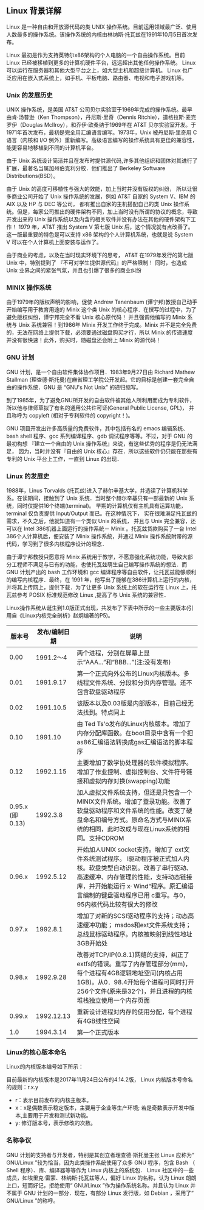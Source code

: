 ## Linux 背景详解

Linux 是一种自由和开放源代码的类 UNIX 操作系统。目前运用领域最广泛、使用人数最多的操作系统。该操作系统的内核由林纳斯·托瓦兹在1991年10月5日首次发布。

 Linux 最初是作为支持英特尔x86架构的个人电脑的一个自由操作系统。目前 Linux 已经被移植到更多的计算机硬件平台，远远超出其他任何操作系统。 Linux 可以运行在服务器和其他大型平台之上，如大型主机和超级计算机。 Linux 也广泛应用在嵌入式系统上，如手机、平板电脑、路由器、电视和电子游戏机等。

### Unix 的发展历史

 UNIX 操作系统，是美国 AT&T 公司贝尔实验室于1969年完成的操作系统。最早由肯·汤普逊（Ken Thompson），丹尼斯·里奇（Dennis Ritchie），道格拉斯·麦克罗伊（Douglas McIlroy），和乔伊·欧桑纳于1969年在 AT&T 贝尔实验室开发。于1971年首次发布，最初是完全用汇编语言编写。1973年，Unix 被丹尼斯·里奇用 C 语言（内核和 I/O 例外）重新编写。高级语言编写的操作系统具有更佳的兼容性，能更容易地移植到不同的计算机平台。

由于 Unix 系统设计简洁并且在发布时提供源代码,许多其他组织和团体对其进行了扩展，最著名当属加州伯克利分校．他们推出了 Berkeley Software Distributions(BSD）。

由于 Unix 的高度可移植性与强大的效能，加上当时并没有版权的纠纷， 所以让很多商业公司开始了 Unix 操作系统的发展，例如 AT&T 自家的 System V、IBM 的 AIX 以及 HP 与 DEC 等公司， 都有推出自家的主机搭配自己的类 Unix 操作系统。但是，每家公司推出的硬件架构不同，加上当时没有所谓的协议的概念，导致开发出来的 Unix 操作系统以及内含的相关软件并没有办法在其他的硬件架构下工作！ 1979 年，AT&T 推出 System V 第七版 Unix 后，这个情况就有点改善了。 这一版最重要的特色是可以支持 x86 架构的个人计算机系统，也就是说 System V 可以在个人计算机上面安装与运作了。

由于商业的考虑，以及在当时现实环境下的思考， AT&T 在1979年发行的第七版 Unix 中，特别提到了 『不可对学生提供源代码』的严格限制！ 同时，也造成 Unix 业界之间的紧张气氛，并且也引爆了很多的商业纠纷

### MINIX 操作系统

由于1979年的版权声明的影响，促使 Andrew Tanenbaum (谭宁邦)教授自己动手开始编写用于教育用途的 Minix 这个类 Unix 的核心程序．在撰写的过程中，为了避免版权纠纷，谭宁邦完全不看 Unix 核心原代码！ 并且强调他编写的 Minix 系统与 Unix 系统兼容！到1986年 Minix 开发工作终于完成。Minix 并不是完全免费的，无法在网络上提供下载，必须要通过磁盘购买才行，所以 Minix 的传递速度并没有很快速！此外，购买时，随磁盘还会附上 Minix 的源代码！

### GNU 计划

GNU 计划，是一个自由软件集体协作项目．1983年9月27日由 Richard Mathew Stallman (理查德·斯托曼)在麻省理工学院公开发起。它的目标是创建一套完全自由的操作系统．GNU 是 “GNU's Not Unix” 的递归缩写。

到了1985年，为了避免GNU所开发的自由软件被其他人所利用而成为专利软件， 所以他与律师草拟了有名的通用公共许可证(General Public License, GPL)， 并且称呼为 copyleft (相对于专利软件的 copyright！)。

GNU 项目开发出许多高质量的免费软件，其中包括有名的 emacs 编辑系统、bash shell 程序、gcc 系列编译程序、gdb 调试程序等等。不过，对于 GNU 的最初构想 『建立一个自由的 Unix 操作系统』来说，有这些优秀的程序是仍无法满足， 因为，当时并没有『自由的 Unix 核心』存在．所以这些软件仍只能在那些有专利的 Unix 平台上工作，一直到 Linux 的出现．

### Linux 的发展史

1988年，Linus Torvalds (托瓦兹)进入了赫尔辛基大学，并选读了计算机科学系。在读期间，接触到了 Unix 系统．当时整个赫尔辛基只有一部最新的 Unix 系统，同时仅提供16个终端(terminal)。 早期的计算机仅有主机具有运算功能，terminal 仅负责提供 Input/Output 而已。在这种情况下， 实在很难满足托瓦兹的需求，不久之后，他就知道有一个类似 Unix 的系统， 并且与 Unix 完全兼容，还可以在 Intel 386机器上面运行的操作系统－ Minix 。托瓦兹贷款购买了一台 Intel 386个人计算机后，便安装了 Minix 操作系统，并通过 Minix 操作系统附带的源代码，学习到了很多内核程序设计的理念．

由于谭宁邦教授只愿意将 Minix 系统用于教学，不愿意强化系统功能，导致大部分工程师不满足与已有的功能，也使托瓦兹萌生自己编写操作系统的想法．而 GNU 计划产出的 bash 工作环境和 gcc 编译程序等自由软件，让托瓦兹能够顺利的编写内核程序．最终，在 1991 年，他写出了能够在386计算机上运行的内核，并将其上传网上，提供下载．为了让更多 Unix 系统上的软在运行在 Linux 上，托瓦兹参考 POSIX 标准规范修改 Linux ,提高了与 Unix 系统的兼容性．

Linux操作系统从诞生到1.0版正式出现，共发布了下表中所示的一些主要版本(引用自《Linux内核完全剖析》赵炯编著的P5)。


| 版本号 | 发布/编制日期 | 说明 |
| ------ | ------------- | ---- |
| 0.00   |   1991.2～4   | 两个进程，分别在屏幕上显示“AAA...”和“BBB...”(注:没有发布) |
| 0.01   |   1991.9.17   | 第一个正式向外公布的Linux内核版本。多线程文件系统、分段和分页内存管理。还不包含软盘驱动程序 |
| 0.02   |   1991.10.5   | 该版本以及0.03版是内部版本，目前己经无法找到。特点同上 |
| 0.10   |   1991.10     | 由 Ted Ts'o发布的Linux内核版本。增加了内存分配库函数。在boot目录中含有一个把as86汇编语法转换成gas汇编语法的脚本程序 |
| 0.12   |   1992.1.15   | 主要增加了数学协处理器的软件模拟程序。增加了作业控制、虚拟控制台、文件符号链接和虚拟内存对换(swapping)功能 |
| 0.95.x (即0.13) | 1992.3.8 | 加人虚拟文件系统支持，但还是只包含一个MINIX文件系统。增加了登录功能。改善了软盘驱动程序和文件系统的性能。改变了硬盘命名和编号方式。原命名方式与MINIX系统的相同，此时改成与现在Linux系统的相同。支持CDROM |
| 0.96.x |   1992.5.12   | 开始加人UNIX socket支持。增加了 ext文件系统测试程序。 I驱动程序被正式加人内核。软盘类型自动识别。改善了串行驱动、高速缓冲、内存管理的性能，支持动态链接库，并开始能运行 x· Wind“程序。原汇编语言编制的键盘驱动程序已用 c重写。与0，95内核代码比较有很大的修改
| 0.97.x |   1992.8.1    | 增加了对新的SCSI驱动程序的支持；动态高速缓冲功能； msdos和ext文件系统支持；总线鼠标驱动程序。内核被映射到线性地址3GB开始处 |
| 0.98.x |   1992.9.28   | 改善对TCP/IP(0.8.1)网络的支持，纠正了extfs的错误。重写了内存管理部分(mm)，每个进程有4GB逻辑地址空间(内核占用1GB)。从0．98.4开始每个进程可同时打开256个文件(原来是32个)，并且进程的内核堆栈独立使用一个内存页面 |
| 0.99.x |   1992.12.13  | 重新设计进程对内存的使用分配，每个进程有4GB线性空间 |
| 1.0    |   1994.3.14   | 第一个正式版本 |


### Linux的核心版本命名
Linux的内核版本编号如下所示：

目前最新的内核版本是2017年11月24日公布的4.14.2版， Linux 内核版本号命名的规则：r.x.y
* r：表示目前发布的内核主版本。
* x：x是偶数表示稳定版本，主要用于企业等生产环境; 若是奇数表示开发中版本,主要用于开发和测试新功能。
* y: 修订版本号，表示修改的次数。

### 名称争议

 GNU 计划的支持者与开发者，特别是其创立者理查德·斯托曼主张 Linux 应称为“ GNU/Linux ”较为恰当，因为此类操作系统使用了众多 GNU 程序，包含 Bash （ Shell 程序）、库、编译器等等作为 Linux 内核上的系统包． Linux 社区中的一些成员，如埃里克·雷蒙、林纳斯·托瓦兹等人，偏好 Linux 的名称，认为 Linux 朗朗上口，短而好记，拒绝使用“ GNU/Linux ”作为操作系统名称。并且认为 Linux 并不属于 GNU 计划的一部分．现在，有部分 Linux 发行版，如 Debian ，采用了“ GNU/Linux ”的称呼。
